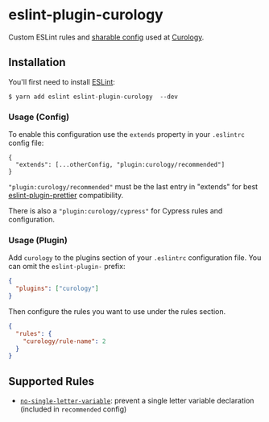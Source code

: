 # eslint-plugin-curology

Custom ESLint rules and [sharable config](https://eslint.org/docs/developer-guide/shareable-configs) used at [Curology](https://curology.com/).

## Installation

You'll first need to install [ESLint](http://eslint.org):

```
$ yarn add eslint eslint-plugin-curology  --dev
```

### Usage (Config)

To enable this configuration use the `extends` property in your `.eslintrc` config file:

```
{
  "extends": [...otherConfig, "plugin:curology/recommended"]
}
```

`"plugin:curology/recommended"` must be the last entry in "extends" for best [eslint-plugin-prettier](https://github.com/prettier/eslint-plugin-prettier/blob/1f206661b8e197e6753b772509028c34f954b42a/README.md#recommended-configuration) compatibility.

There is also a `"plugin:curology/cypress"` for Cypress rules and configuration.

### Usage (Plugin)

Add `curology` to the plugins section of your `.eslintrc` configuration file. You can omit the `eslint-plugin-` prefix:

```json
{
  "plugins": ["curology"]
}
```

Then configure the rules you want to use under the rules section.

```json
{
  "rules": {
    "curology/rule-name": 2
  }
}
```

## Supported Rules

- [`no-single-letter-variable`](docs/rules/no-single-letter-variable.md): prevent a single letter variable declaration (included in `recommended` config)
